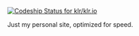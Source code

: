 [ ![Codeship Status for klr/klr.io](https://codeship.com/projects/34ff7700-51ca-0134-7f36-1ab2f5cbd726/status?branch=master)](https://codeship.com/projects/171359)

Just my personal site, optimized for speed.
